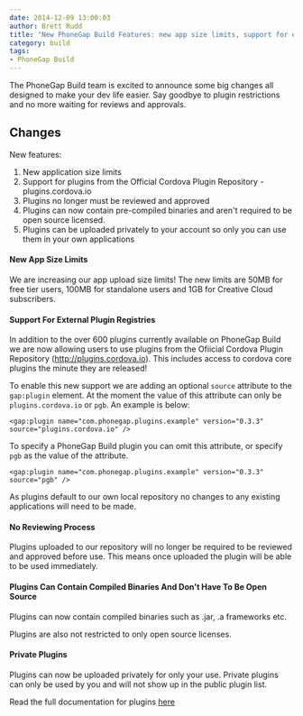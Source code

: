 ```yaml
---
date: 2014-12-09 13:00:03
author: Brett Rudd
title: "New PhoneGap Build Features: new app size limits, support for external plugins, and more!"
category: build
tags:
- PhoneGap Build
---
```


The PhoneGap Build team is excited to announce some big changes all designed to make your dev life easier. Say goodbye to plugin restrictions and no more waiting for reviews and approvals.

## Changes

New features:

1. New application size limits
1. Support for plugins from the Official Cordova Plugin Repository - plugins.cordova.io
1. Plugins no longer must be reviewed and approved
1. Plugins can now contain pre-compiled binaries and aren't required to be open source licensed.
1. Plugins can be uploaded privately to your account so only you can use them in your own applications

#### New App Size Limits

We are increasing our app upload size limits! The new limits are 50MB for free tier users, 100MB for standalone users and 1GB for Creative Cloud subscribers.

#### Support For External Plugin Registries

In addition to the over 600 plugins currently available on PhoneGap Build we are now allowing users to use plugins from the Ofiicial Cordova Plugin Repository (http://plugins.cordova.io).  This includes access to cordova core plugins the minute they are released!

To enable this new support we are adding an optional `source` attribute to the `gap:plugin` element.   At the moment the value of this attribute can only be `plugins.cordova.io` or `pgb`. An example is below:

    <gap:plugin name="com.phonegap.plugins.example" version="0.3.3" source="plugins.cordova.io" />

To specify a PhoneGap Build plugin you can omit this attribute, or specify `pgb` as the value of the attribute.

    <gap:plugin name="com.phonegap.plugins.example" version="0.3.3" source="pgb" />

As plugins default to our own local repository no changes to any existing applications will need to be made.

#### No Reviewing Process

Plugins uploaded to our repository will no longer be required to be reviewed and approved before use.
This means once uploaded the plugin will be able to be used immediately.

#### Plugins Can Contain Compiled Binaries And Don't Have To Be Open Source

Plugins can now contain compiled binaries such as .jar, .a frameworks etc.

Plugins are also not restricted to only open source licenses.

#### Private Plugins

Plugins can now be uploaded privately for only your use. Private plugins can only be used by you and will not show up in the public plugin list.

Read the full documentation for plugins [here](http://docs.build.phonegap.com/en_US/configuring_plugins.md.html#Plugins)
